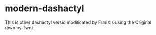 # modern-dashactyl
This is other dashactyl versio modificated by FranXis using the Original (own by Two)
